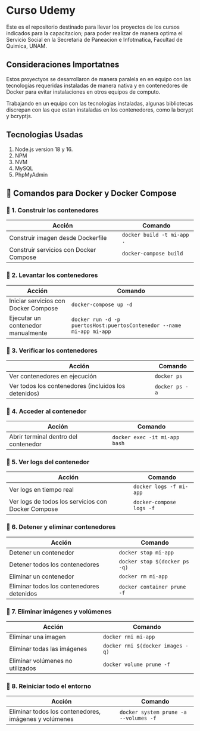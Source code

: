 # Curso Udemy

Este es el repositorio destinado para llevar los proyectos de los cursos indicados para la capacitacion;
para poder realizar de manera optima el Servicio Social en la Secretaria de Paneacion e Infotmatica, 
Facultad de Quimica, UNAM.

## Consideraciones Importatnes

Estos proyectyos se desarrollaron de manera paralela en en equipo con las tecnologias requeridas instaladas
de manera nativa y en contenedores de Docker para evitar instalaciones en otros equipos de computo.

Trabajando en un equipo con las tecnologias instaladas, algunas bibliotecas discrepan con las que estan 
instaladas en los contenedores, como la bcrypt y bcryptjs.

## Tecnologias Usadas

1. Node.js version 18 y 16.
2. NPM
3. NVM 
4. MySQL
5. PhpMyAdmin

## 🐳 Comandos para Docker y Docker Compose

### 🔹 1. Construir los contenedores  
| Acción | Comando |
|--------|---------|
| Construir imagen desde Dockerfile | `docker build -t mi-app .` |
| Construir servicios con Docker Compose | `docker-compose build` |

### 🔹 2. Levantar los contenedores  
| Acción | Comando |
|--------|---------|
| Iniciar servicios con Docker Compose | `docker-compose up -d` |
| Ejecutar un contenedor manualmente | `docker run -d -p puertosHost:puertosContenedor --name mi-app mi-app` |

### 🔹 3. Verificar los contenedores  
| Acción | Comando |
|--------|---------|
| Ver contenedores en ejecución | `docker ps` |
| Ver todos los contenedores (incluidos los detenidos) | `docker ps -a` |

### 🔹 4. Acceder al contenedor  
| Acción | Comando |
|--------|---------|
| Abrir terminal dentro del contenedor | `docker exec -it mi-app bash` |

### 🔹 5. Ver logs del contenedor  
| Acción | Comando |
|--------|---------|
| Ver logs en tiempo real | `docker logs -f mi-app` |
| Ver logs de todos los servicios con Docker Compose | `docker-compose logs -f` |

### 🔹 6. Detener y eliminar contenedores  
| Acción | Comando |
|--------|---------|
| Detener un contenedor | `docker stop mi-app` |
| Detener todos los contenedores | `docker stop $(docker ps -q)` |
| Eliminar un contenedor | `docker rm mi-app` |
| Eliminar todos los contenedores detenidos | `docker container prune -f` |

### 🔹 7. Eliminar imágenes y volúmenes  
| Acción | Comando |
|--------|---------|
| Eliminar una imagen | `docker rmi mi-app` |
| Eliminar todas las imágenes | `docker rmi $(docker images -q)` |
| Eliminar volúmenes no utilizados | `docker volume prune -f` |

### 🔹 8. Reiniciar todo el entorno  
| Acción | Comando |
|--------|---------|
| Eliminar todos los contenedores, imágenes y volúmenes | `docker system prune -a --volumes -f` |


